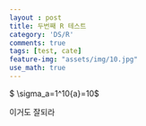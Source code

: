 ```yaml
---
layout : post
title: 두번째 R 테스트
category: 'DS/R'
comments: true
tags: [test, cate]
feature-img: "assets/img/10.jpg"
use_math: true
---
```




$ \sigma_a=1^10{a}=10$

이거도 잘되라

